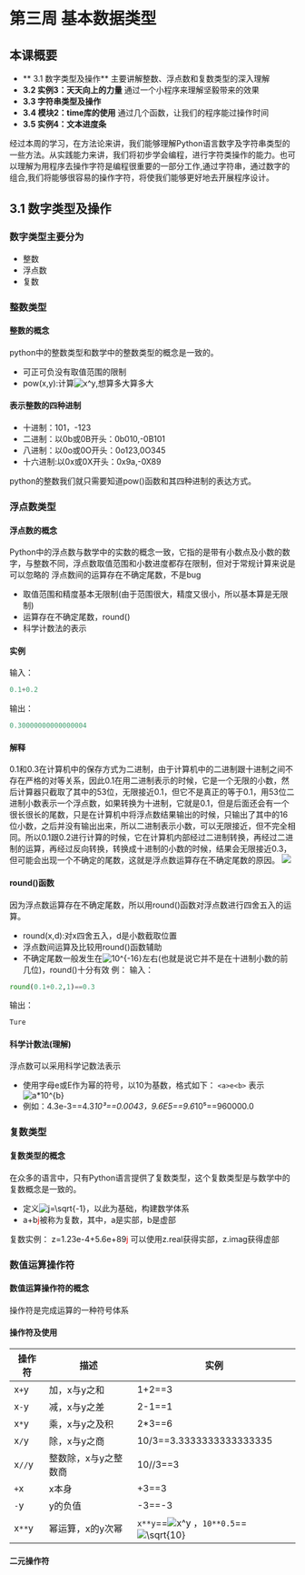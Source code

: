 # 第三周 基本数据类型
## 本课概要

* ** 3.1 数字类型及操作**
主要讲解整数、浮点数和复数类型的深入理解
* **3.2 实例3：天天向上的力量**
通过一个小程序来理解坚毅带来的效果
* **3.3 字符串类型及操作**
* **3.4 模块2：time库的使用**
通过几个函数，让我们的程序能过操作时间
* **3.5 实例4：文本进度条**

经过本周的学习，在方法论来讲，我们能够理解Python语言数字及字符串类型的一些方法。从实践能力来讲，我们将初步学会编程，进行字符类操作的能力。也可以理解为用程序去操作字符是编程很重要的一部分工作,通过字符串，通过数字的组合,我们将能够很容易的操作字符，将使我们能够更好地去开展程序设计。







## 3.1 数字类型及操作
### 数字类型主要分为
* 整数
* 浮点数
* 复数




### 整数类型

#### 整数的概念
python中的整数类型和数学中的整数类型的概念是一致的。
* 可正可负没有取值范围的限制
* pow(x,y):计算![x^y](http://www.forkosh.com/cgi-bin/mathtex.cgi?formdata=x%5Ey),想算多大算多大

#### 表示整数的四种进制

* 十进制：101，-123
* 二进制：以0b或0B开头：0b010,-0B101
* 八进制：以0o或0O开头：0o123,0O345
* 十六进制:以0x或0X开头：0x9a,-0X89

python的整数我们就只需要知道pow()函数和其四种进制的表达方式。
### 浮点数类型
#### 浮点数的概念
Python中的浮点数与数学中的实数的概念一致，它指的是带有小数点及小数的数字，与整数不同，浮点数取值范围和小数进度都存在限制，但对于常规计算来说是可以忽略的
浮点数间的运算存在不确定尾数，不是bug
* 取值范围和精度基本无限制(由于范围很大，精度又很小，所以基本算是无限制)
* 运算存在不确定尾数，round()
* 科学计数法的表示
#### 实例
输入：
```python
0.1+0.2
```
输出：
```python
0.30000000000000004
```
#### 解释
0.1和0.3在计算机中的保存方式为二进制，由于计算机中的二进制跟十进制之间不存在严格的对等关系，因此0.1在用二进制表示的时候，它是一个无限的小数，然后计算器只截取了其中的53位，无限接近0.1，但它不是真正的等于0.1，用53位二进制小数表示一个浮点数，如果转换为十进制，它就是0.1，但是后面还会有一个很长很长的尾数，只是在计算机中将浮点数结果输出的时候，只输出了其中的16位小数，之后并没有输出出来，所以二进制表示小数，可以无限接近，但不完全相同。所以0.1跟0.2进行计算的时候，它在计算机内部经过二进制转换，再经过二进制的运算，再经过反向转换，转换成十进制的小数的时候，结果会无限接近0.3，但可能会出现一个不确定的尾数，这就是浮点数运算存在不确定尾数的原因。
![](https://pic.downk.cc/item/5e651e3198271cb2b8983888.jpg)
#### round()函数
因为浮点数运算存在不确定尾数，所以用round()函数对浮点数进行四舍五入的运算。

* round(x,d):对x四舍五入，d是小数截取位置
* 浮点数间运算及比较用round()函数辅助
* 不确定尾数一般发生在![10^{-16}](http://www.forkosh.com/cgi-bin/mathtex.cgi?formdata=10%5E%7B-16%7D)左右(也就是说它并不是在十进制小数的前几位)，round()十分有效
例：
输入：
```python
round(0.1+0.2,1)==0.3
```
输出：
```python
Ture
```
#### 科学计数法(理解)
浮点数可以采用科学记数法表示

* 使用字母e或E作为幂的符号，以10为基数，格式如下：
`<a>e<b>` 表示![a*10^{b}](http://www.forkosh.com/cgi-bin/mathtex.cgi?formdata=a*10%5E%7Bb%7D)
* 例如：4.3e-3==4.3*10³==0.0043，9.6E5==9.6*10⁵==960000.0























### 复数类型
#### 复数类型的概念
在众多的语言中，只有Python语言提供了复数类型，这个复数类型是与数学中的复数概念是一致的。

* 定义![j=\sqrt{-1}](http://www.forkosh.com/cgi-bin/mathtex.cgi?formdata=j%3D%5Csqrt%7B-1%7D)，以此为基础，构建数学体系
* a+b<font color=red>j</font>被称为复数，其中，a是实部，b是虚部

复数实例：
z=1.23e-4+5.6e+89<font color=red>j</font>
可以使用z.real获得实部，z.imag获得虚部

### 数值运算操作符
#### 数值运算操作符的概念
操作符是完成运算的一种符号体系
#### 操作符及使用
|  操作符 | 描述  |实例  |
| ------------ | ------------ | ------------ |
|  x`+`y | 加，x与y之和  |1+2==3  |
| x`-`y  |  减，x与y之差 |2-1==1  |
| x`*`y  | 乘，x与y之及积  | 2*3==6 |
| x`/`y  | 除，x与y之商  | 10/3==3.3333333333333335 |
| x`//`y  | 整数除，x与y之整数商  |10//3==3 |
| `+`x  | x本身  |+3==3  |
|`-`y  | y的负值 |-3==-3  |
| x`**`y  | 幂运算，x的y次幂  | `x**y`==![x^y](http://www.forkosh.com/cgi-bin/mathtex.cgi?formdata=x%5Ey) ，`10**0.5`==![\sqrt{10}](http://www.forkosh.com/cgi-bin/mathtex.cgi?formdata=%5Csqrt%7B10%7D) |

#### 二元操作符 